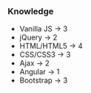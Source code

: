 ### Knowledge 
* Vanilla JS    -> 3
* jQuery        -> 2
* HTML/HTML5    -> 4
* CSS/CSS3      -> 3
* Ajax          -> 2
* Angular       -> 1
* Bootstrap     -> 3
